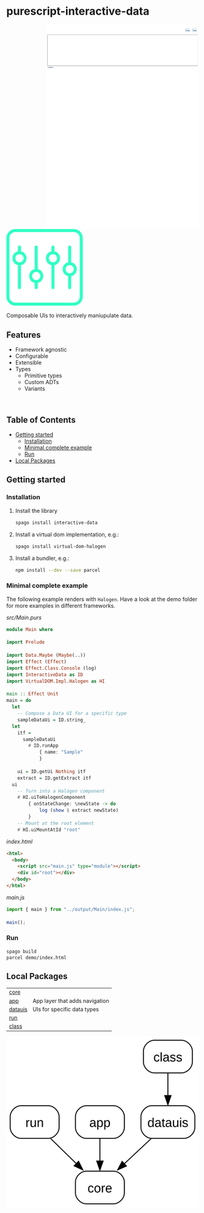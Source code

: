 # purescript-interactive-data

<img align="right" width="400" src="assets/demo.png">
<br>

![interactive-data](./assets/logo.svg)

Composable UIs to interactively maniupulate data.

## Features

- Framework agnostic
- Configurable
- Extensible
- Types
  - Primitive types
  - Custom ADTs
  - Variants

<br>

## Table of Contents

<!-- START doctoc generated TOC please keep comment here to allow auto update -->
<!-- DON'T EDIT THIS SECTION, INSTEAD RE-RUN doctoc TO UPDATE -->

- [Getting started](#getting-started)
  - [Installation](#installation)
  - [Minimal complete example](#minimal-complete-example)
  - [Run](#run)
- [Local Packages](#local-packages)

<!-- END doctoc generated TOC please keep comment here to allow auto update -->

## Getting started

### Installation

1. Install the library

   ```sh
   spago install interactive-data
   ```

2. Install a virtual dom implementation, e.g.:

   ```sh
   spago install virtual-dom-halogen
   ```

3. Install a bundler, e.g.:

   ```sh
   npm install --dev --save parcel
   ```

### Minimal complete example

The following example renders with `Halogen`. Have a look at the demo folder for more examples in different frameworks.

_src/Main.purs_

<!-- START demo -->
```hs
module Main where

import Prelude

import Data.Maybe (Maybe(..))
import Effect (Effect)
import Effect.Class.Console (log)
import InteractiveData as ID
import VirtualDOM.Impl.Halogen as HI

main :: Effect Unit
main = do
  let
    -- Compose a Data UI for a specific type
    sampleDataUi = ID.string_
  let
    itf =
      sampleDataUi
        # ID.runApp
            { name: "Sample"
            }

    ui = ID.getUi Nothing itf
    extract = ID.getExtract itf
  ui
    -- Turn into a Halogen component
    # HI.uiToHalogenComponent
        { onStateChange: \newState -> do
            log (show $ extract newState)
        }
    -- Mount at the root element
    # HI.uiMountAtId "root"

```
<!-- END demo -->

_index.html_

```html
<html>
  <body>
    <script src="main.js" type="module"></script>
    <div id="root"></div>
  </body>
</html>
```

_main.js_

```js
import { main } from "../output/Main/index.js";

main();
```

### Run

```
spago build
parcel demo/index.html
```

## Local Packages

|                         |                                |
| ----------------------- | ------------------------------ |
| [core][link-core]       |                                |
| [app][link-app]         | App layer that adds navigation |
| [datauis][link-datauis] | UIs for specific data types    |
| [run][link-run]         |                                |
| [class][link-class]     |                                |

![!image](./assets/local-packages-graph.svg)

[link-core]: packages/interactive-data-core
[link-app]: packages/interactive-data-app
[link-datauis]: packages/interactive-data-datauis
[link-run]: packages/interactive-data-run
[link-class]: packages/interactive-data-class

